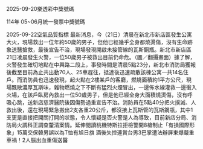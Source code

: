 
2025-09-20樂透彩中獎號碼

                                
114年 05~06月統一發票中獎號碼
                             
2025-09-22空氣品質指標
                              最新消息，今（21日）清晨在新北市新店區發生公寓大火，現場救出一位年約50歲的男子，但他已經幾乎全身都燒燙傷，沒有生命跡象送醫搶救，最後宣告不治，現場發現開啟未接管線的瓦斯鋼瓶。新北市新店區21日凌晨發生火警，一位50歲男子被救出目前仍命危。（圖／翻攝畫面）據了解，火警發生確切地點在中興路二段上，事發時間是清晨5點23分，新北市消防局獲報後截至目前為止共出動70人、25車趕往，抵達後迅速疏散該棟公寓一共14名住戶。而消防員也迅速發現，起火點在2樓某戶的客廳，燃燒面積約1平方公尺，現場飄散濃厚瓦斯味，雜物燃燒之下不斷有猛烈火煙冒出，一邊佈水線灌救一邊衝入火場，在該戶臥房內救出一位50歲男子，但是他已經全身大面積燒燙傷，沒有呼吸心跳，送新店慈濟醫院後因傷勢過重宣告不治。消防員在5點40分把火撲滅、人救出後，還在現場緊急搬出2支各重20公斤，都沒接上瓦斯管的瓦斯鋼瓶，其中1支更是直接把開關打開的狀態，令人懷疑是否火警是人為導致，目前新店分局、消防局火調科正調查釐清案情。延伸閱讀桃機特斯拉拒檢警開8槍制止「有損國際形象」15萬交保韓男誤以為T恤有旭日旗 酒後失控連賞台男3巴掌遭法辦屏東爆嚴重車禍！2人腦出血重傷送醫